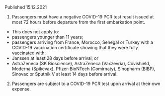 Published 15.12.2021
1. Passengers must have a negative COVID-19 PCR test result issued at most 72 hours before departure from the first embarkation point.
- This does not apply to:
- passengers younger than 11 years;
- passengers arriving from France, Morocco, Senegal or Turkey with a COVID-19 vaccination certificate showing that they were fully vaccinated with:
- Janssen at least 28 days before arrival; or
- AstraZeneca (SK Bioscience), AstraZeneca (Vaxzevria), Covishield, Moderna (Spikevax), Pfizer-BioNTech (Comirnaty), Sinopharm (BIBP), Sinovac or Sputnik V at least 14 days before arrival.
2. Passengers are subject to a COVID-19 PCR test upon arrival at their own expense.